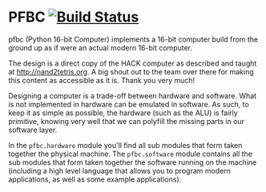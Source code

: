 # PFBC [![Build Status](https://travis-ci.com/GlenDC/pfbc.svg?branch=master)](https://travis-ci.com/GlenDC/pfbc)

pfbc (Python 16-bit Computer) implements a 16-bit computer
build from the ground up as if were an actual modern 16-bit computer.

The design is a direct copy of the HACK computer
as described and taught at <http://nand2tetris.org>.
A big shout out to the team over there for making
this content as accessible as it is. Thank you very much!

Designing a computer is a trade-off between hardware and software.
What is not implemented in hardware can be emulated in software.
As such, to keep it as simple as possible, the hardware (such as the ALU)
is fairly primitive, knowing very well that we can polyfill the missing parts
in our software layer.

In the `pfbc.hardware` module you'll find all sub modules that form
taken together the physical machine. The `pfbc.software` module
contains all the sub modules that form taken together the software
running on the machine (including a high level language that allows
you to program modern applications, as well as some example applications).
